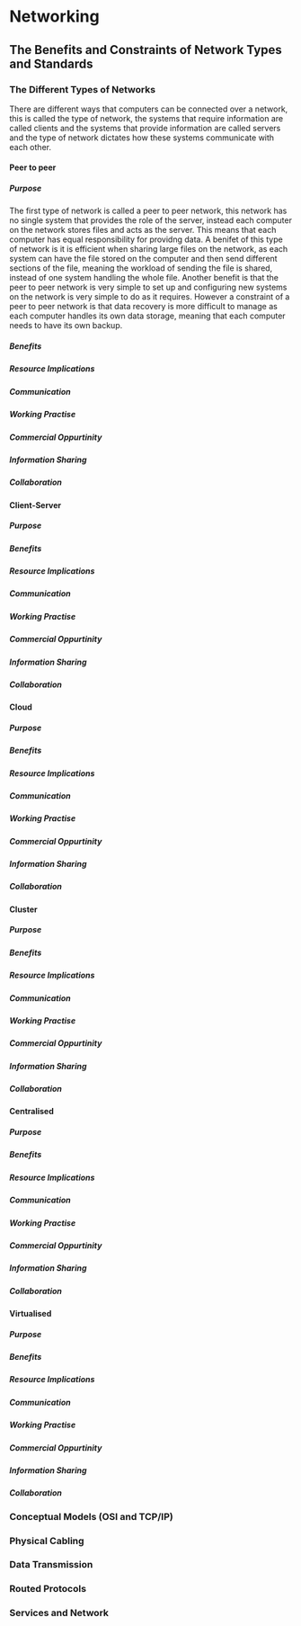 # Networking
## The Benefits and Constraints of Network Types and Standards
### The Different Types of Networks
There are different ways that computers can be connected over a network, this is called the type of network, the systems that require information are called clients and the systems that provide information are called servers and the type of network dictates how these systems communicate with each other.
#### Peer to peer
##### Purpose
The first type of network is called a peer to peer network, this network has no single system that provides the role of the server, instead each computer on the network stores files and acts as the server. This means that each computer has equal responsibility for providng data. A benifet of this type of network is it is efficient when sharing large files on the network, as each system can have the file stored on the computer and then send different sections of the file, meaning the workload of sending the file is shared, instead of one system handling the whole file. Another benefit is that the peer to peer network is very simple to set up and configuring new systems on the network is very simple to do as it requires. However a constraint of a peer to peer network is that data recovery is more difficult to manage as each computer handles its own data storage, meaning that each computer needs to have its own backup.
##### Benefits
##### Resource Implications
##### Communication
##### Working Practise
##### Commercial Oppurtinity
##### Information Sharing
##### Collaboration
#### Client-Server
##### Purpose
##### Benefits
##### Resource Implications
##### Communication
##### Working Practise
##### Commercial Oppurtinity
##### Information Sharing
##### Collaboration
#### Cloud
##### Purpose
##### Benefits
##### Resource Implications
##### Communication
##### Working Practise
##### Commercial Oppurtinity
##### Information Sharing
##### Collaboration
#### Cluster
##### Purpose
##### Benefits
##### Resource Implications
##### Communication
##### Working Practise
##### Commercial Oppurtinity
##### Information Sharing
##### Collaboration
#### Centralised
##### Purpose
##### Benefits
##### Resource Implications
##### Communication
##### Working Practise
##### Commercial Oppurtinity
##### Information Sharing
##### Collaboration
#### Virtualised
##### Purpose
##### Benefits
##### Resource Implications
##### Communication
##### Working Practise
##### Commercial Oppurtinity
##### Information Sharing
##### Collaboration
### Conceptual Models (OSI and TCP/IP)
### Physical Cabling
### Data Transmission
### Routed Protocols
### Services and Network
